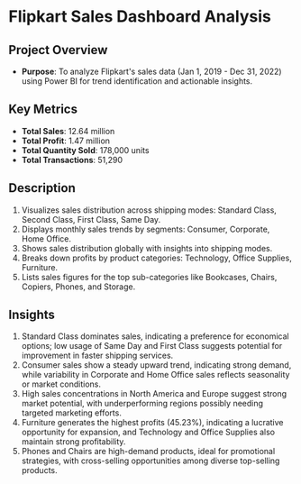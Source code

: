 # Flipkart Sales Dashboard Analysis

##  Project Overview
- **Purpose**: To analyze Flipkart's sales data (Jan 1, 2019 - Dec 31, 2022) using Power BI for trend identification and actionable insights.

##  Key Metrics
- **Total Sales**: 12.64 million
- **Total Profit**: 1.47 million
- **Total Quantity Sold**: 178,000 units
- **Total Transactions**: 51,290

##  Description
1. Visualizes sales distribution across shipping modes: Standard Class, Second Class, First Class, Same Day.
2. Displays monthly sales trends by segments: Consumer, Corporate, Home Office.
3. Shows sales distribution globally with insights into shipping modes.
4. Breaks down profits by product categories: Technology, Office Supplies, Furniture.
5. Lists sales figures for the top sub-categories like Bookcases, Chairs, Copiers, Phones, and Storage.



## Insights
1. Standard Class dominates sales, indicating a preference for economical options; low usage of Same Day and First Class suggests potential for improvement in faster shipping services.
2. Consumer sales show a steady upward trend, indicating strong demand, while variability in Corporate and Home Office sales reflects seasonality or market conditions.
3. High sales concentrations in North America and Europe suggest strong market potential, with underperforming regions possibly needing targeted marketing efforts.
4. Furniture generates the highest profits (45.23%), indicating a lucrative opportunity for expansion, and Technology and Office Supplies also maintain strong profitability.
5. Phones and Chairs are high-demand products, ideal for promotional strategies, with cross-selling opportunities among diverse top-selling products.

